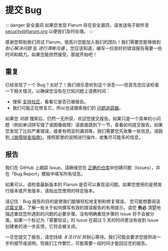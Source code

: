 # 提交 Bug

::: danger 安全漏洞
如果您发现 Flarum 存在安全漏洞，请发送电子邮件至 [security@flarum.org](mailto:security@flarum.org) 以便我们及时处理。
:::

感谢您帮助我们测试 Flarum。很高兴您能加入我们的团队！我们需要您能够做到 *耐心解决问题* 且 *进行清晰沟通* 。您应该知道，编写一份良好的错误报告需要一些时间和精力。如果您能欣然接受，那就开始吧！

## 重复

已经发现了一个 Bug？太好了！我们很乐意听到这个消息——但首先您应该检查一下相关情况，以确保您没有在已知问题上浪费时间：

- 搜索 [支持社区](https://discuss.flarum.org/t/support)，看看它是否已被报告。
- 我们可能正在修复它，所以也请搜索我们的 [问题追踪器](https://github.com/flarum/core/issues)。

如果您 *彻底* 搜索后，仍然一无所获，欢迎您提交报告。如果只是一个简单的小问题（例如单词拼写错了或图像故障）请直接跳到下一节，查看如何提交报告。如果您发现了比较严重错误，或者有明显的漏洞等，我们需要您先收集一些信息。请跳到[《故障排查指南》](troubleshoot.md)，按照那里的说明进行操作，收集尽可能多的信息。

## 报告

我们在 GitHub 上跟踪 Issue。请确保您在 [正确的仓库](https://github.com/flarum)中创建问题（Issues），并在「Bug Report」模板中填写所有信息。

如果可以，请检查最新版本的 Flarum 是否可以重现该问题。如果您使用的是预发行版本或开发版本，请指出您使用的特定版本。

请记住：Bug 报告的目的是使我们能够轻松地复制和修复错误。 您可能想要阅读 [这篇文章](https://www.chiark.greenend.org.uk/~sgtatham/bugs.html)，了解一些关于如何撰写有效的错误报告的有用提示。请您 **务必** 清楚地描述重现您所遇到的问题的必要步骤。没有明确重现步骤的 Issue 将不会被分类。如果一个标记为「需要验证」的 Issue 在超过 5 天的时间里没有收到 Issue 创建者的进一步反馈，它将会被关闭。

一旦您提交了报告，请您持续 *关注讨论* 并耐心等待。我们可能会要求您提供进一步的细节或说明。但我们工作繁忙，可能需要一段时间才能回应您的报告。
